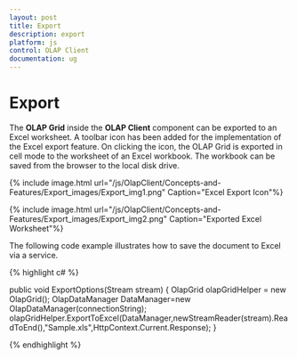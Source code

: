 ```yaml
---
layout: post
title: Export
description: export
platform: js
control: OLAP Client
documentation: ug
---
```


# Export

The **OLAP Grid** inside the **OLAP Client** component can be exported to an Excel worksheet. A toolbar icon has been added for the implementation of the Excel export feature. On clicking the icon, the OLAP Grid is exported in cell mode to the worksheet of an Excel workbook. The workbook can be saved from the browser to the local disk drive.

{% include image.html url="/js/OlapClient/Concepts-and-Features/Export_images/Export_img1.png" Caption="Excel Export Icon"%}

{% include image.html url="/js/OlapClient/Concepts-and-Features/Export_images/Export_img2.png" Caption="Exported Excel Worksheet"%}

The following code example illustrates how to save the document to Excel via a service.

{% highlight c# %}

public void ExportOptions(Stream stream)
{
OlapGrid olapGridHelper = new OlapGrid();
OlapDataManager DataManager=new OlapDataManager(connectionString);
olapGridHelper.ExportToExcel(DataManager,newStreamReader(stream).ReadToEnd(),"Sample.xls",HttpContext.Current.Response);
}

{% endhighlight %}




